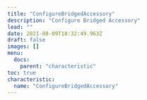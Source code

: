 ```yaml
---
title: "ConfigureBridgedAccessory"
description: "Configure Bridged Accessory"
lead: ""
date: 2021-08-09T18:32:49.963Z
draft: false
images: []
menu:
  docs:
    parent: "characteristic"
toc: true
characteristic:
  name: "ConfigureBridgedAccessory"
---
```

